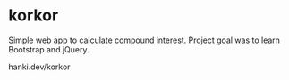 # korkor

Simple web app to calculate compound interest. Project goal was to learn Bootstrap and jQuery.

hanki.dev/korkor
